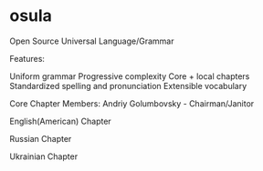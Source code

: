 # osula
Open Source Universal Language/Grammar

Features:

Uniform grammar
Progressive complexity
Core + local chapters
Standardized spelling and pronunciation
Extensible vocabulary



Core Chapter Members:
Andriy Golumbovsky - Chairman/Janitor

English(American) Chapter

Russian Chapter

Ukrainian Chapter
